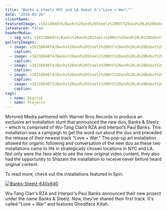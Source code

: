 ```yaml
---
title: "Banks & Steelz NYC and LA Debut & \"Love + War\""
date: "2016-05-26"
clientName: 
featuredImage: v1621804074/Banks%20and%20Steelz%20NYC%20and%20LA%20Debut%20and%20_Love%20%2B%20War_/B_S_06_tmib3k.jpg
isFeatured: false
headerMedia:
  - img_src: v1621804074/Banks%20and%20Steelz%20NYC%20and%20LA%20Debut%20and%20_Love%20%2B%20War_/B_S_06_tmib3k.jpg
galleryImages:
  - image: v1621804074/Banks%20and%20Steelz%20NYC%20and%20LA%20Debut%20and%20_Love%20%2B%20War_/B_S_03_bvdjvc.jpg
    caption: 
  - image: v1621804074/Banks%20and%20Steelz%20NYC%20and%20LA%20Debut%20and%20_Love%20%2B%20War_/B_S_24_iwwwey.jpg
    caption: 
  - image: v1621804074/Banks%20and%20Steelz%20NYC%20and%20LA%20Debut%20and%20_Love%20%2B%20War_/B_S_34_udqoh7.jpg
    caption: 
  - image: v1621804074/Banks%20and%20Steelz%20NYC%20and%20LA%20Debut%20and%20_Love%20%2B%20War_/image1_k5p1mq.jpg
    caption: 
  - image: v1621804073/Banks%20and%20Steelz%20NYC%20and%20LA%20Debut%20and%20_Love%20%2B%20War_/image2_rpq8fv.jpg
    caption: 
tags:
  - name: Digital
  - name: Projects
---
```



Mirrored Media partnered with Warner Bros Records to produce an exclusive art installation stunt that announced the new duo, Banks & Steelz – which is comprised of Wu-Tang Clan’s RZA and Interpol’s Paul Banks. This installation was a campaign to get the word out about the duo and preceded the release of their newest track “Love + War.” The pop-up art installation allowed for organic following and conversation of the new duo as these two installations came to life in strategically chosen locations in NYC and LA. Not only were the fans able to see the new original video content, they also had the opportunity to Shazam the installation to receive never before heard original content.

To read more, check out the installations featured in Spin.

[![Banks-Steelz-640x640](http://www.mirroredmedia.com/wp-content/uploads/2016/05/Banks-Steelz-640x640.jpg)](http://www.mirroredmedia.com/wp-content/uploads/2016/05/Banks-Steelz-640x640.jpg)

Wu-Tang Clan's RZA and Interpol's Paul Banks announced their new project under the name Banks & Steelz. Now, they've shared their first track. It's called "Love + War" and features Ghostface Killah.

